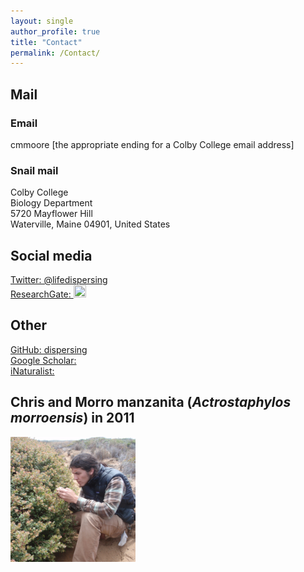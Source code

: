 ```yaml
---
layout: single
author_profile: true
title: "Contact"
permalink: /Contact/
---
```

## Mail

### Email
cmmoore [the appropriate ending for a Colby College email address]

### Snail mail
Colby College<br />
Biology Department<br />
5720 Mayflower Hill<br />
Waterville, Maine 04901, United States

## Social media
[Twitter&#58; @lifedispersing](https://twitter.com/lifedispersing)<br />
[ResearchGate&#58; <img src="https://www.researchgate.net/apple-touch-icon-57x57.png" style="width:20px;height:20px;">](https://www.researchgate.net/profile/Christopher_Moore17)<br />

## Other
[GitHub&#58; dispersing](http://github.com/dispersing)<br />
[Google Scholar&#58; <i class="fa fa-google" aria-hidden="true"></i>](https://scholar.google.com/citations?user=-XqTzHsAAAAJ&hl=en)<br />
[iNaturalist&#58; <i class="fa fa-leaf" aria-hidden="true"></i>](http://www.inaturalist.org/people/arctostaphylophilus)

## Chris and Morro manzanita (*Actrostaphylos morroensis*) in 2011

<img src="/images/Morro.png" alt="Chris and Actrostaphylos morroensis" style="width:200px;height:200px;" onmouseover="this.src='/images/Morro_old.png'" onmouseout="this.src='/images/Morro.png'">
